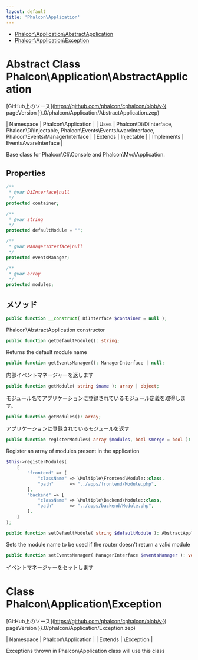 ```yaml
---
layout: default
title: 'Phalcon\Application'
---
```


* [Phalcon\Application\AbstractApplication](#application-abstractapplication)
* [Phalcon\Application\Exception](#application-exception)

<h1 id="application-abstractapplication">Abstract Class Phalcon\Application\AbstractApplication</h1>

[GitHub上のソース](https://github.com/phalcon/cphalcon/blob/v{{ pageVersion }}.0/phalcon/Application/AbstractApplication.zep)

| Namespace  | Phalcon\Application | | Uses       | Phalcon\Di\DiInterface, Phalcon\Di\Injectable, Phalcon\Events\EventsAwareInterface, Phalcon\Events\ManagerInterface | | Extends    | Injectable | | Implements | EventsAwareInterface |

Base class for Phalcon\Cli\Console and Phalcon\Mvc\Application.


## Properties
```php
/**
 * @var DiInterface|null
 */
protected container;

/**
 * @var string
 */
protected defaultModule = "";

/**
 * @var ManagerInterface|null
 */
protected eventsManager;

/**
 * @var array
 */
protected modules;

```

## メソッド

```php
public function __construct( DiInterface $container = null );
```
Phalcon\AbstractApplication constructor


```php
public function getDefaultModule(): string;
```
Returns the default module name


```php
public function getEventsManager(): ManagerInterface | null;
```
内部イベントマネージャーを返します


```php
public function getModule( string $name ): array | object;
```
モジュール名でアプリケーションに登録されているモジュール定義を取得します。


```php
public function getModules(): array;
```
アプリケーションに登録されているモジュールを返す


```php
public function registerModules( array $modules, bool $merge = bool ): AbstractApplication;
```
Register an array of modules present in the application

```php
$this->registerModules(
    [
        "frontend" => [
            "className" => \Multiple\Frontend\Module::class,
            "path"      => "../apps/frontend/Module.php",
        ],
        "backend" => [
            "className" => \Multiple\Backend\Module::class,
            "path"      => "../apps/backend/Module.php",
        ],
    ]
);
```


```php
public function setDefaultModule( string $defaultModule ): AbstractApplication;
```
Sets the module name to be used if the router doesn't return a valid module


```php
public function setEventsManager( ManagerInterface $eventsManager ): void;
```
イベントマネージャーをセットします




<h1 id="application-exception">Class Phalcon\Application\Exception</h1>

[GitHub上のソース](https://github.com/phalcon/cphalcon/blob/v{{ pageVersion }}.0/phalcon/Application/Exception.zep)

| Namespace  | Phalcon\Application | | Extends    | \Exception |

Exceptions thrown in Phalcon\Application class will use this class

